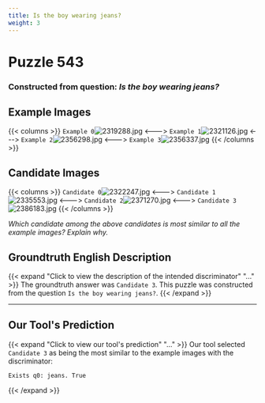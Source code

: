 ```yaml
---
title: Is the boy wearing jeans?
weight: 3
---
```


# Puzzle 543
### Constructed from question: _Is the boy wearing jeans?_


## Example Images
{{< columns >}}
`Example 0`![2319288.jpg](/gqa_images/2319288.jpg)
<--->
`Example 1`![2321126.jpg](/gqa_images/2321126.jpg)
<--->
`Example 2`![2356298.jpg](/gqa_images/2356298.jpg)
<--->
`Example 3`![2356337.jpg](/gqa_images/2356337.jpg)
{{< /columns >}}

## Candidate Images
{{< columns >}}
`Candidate 0`![2322247.jpg](/gqa_images/2322247.jpg)
<--->
`Candidate 1`![2335553.jpg](/gqa_images/2335553.jpg)
<--->
`Candidate 2`![2371270.jpg](/gqa_images/2371270.jpg)
<--->
`Candidate 3`![2386183.jpg](/gqa_images/2386183.jpg)
{{< /columns >}}

*Which candidate among the above candidates is most similar to all the example images? Explain why.*

## Groundtruth English Description

{{< expand "Click to view the description of the intended discriminator" "..." >}}
The groundtruth answer was `Candidate 3`. This puzzle was constructed from the question `Is the boy wearing jeans?`.
{{< /expand >}}

---

## Our Tool's Prediction

{{< expand "Click to view our tool's prediction" "..." >}}
Our tool selected `Candidate 3` as being the most similar to the example images with the discriminator:
```plaintext
Exists q0: jeans. True
```
{{< /expand >}}
